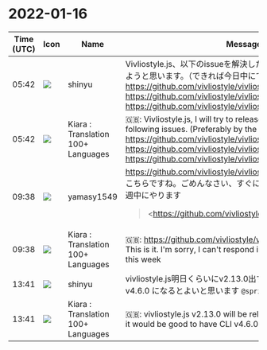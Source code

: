 # 2022-01-16

|Time (UTC)|Icon|Name|Message|
|---|---|---|---|
|05:42|![](https://avatars.slack-edge.com/2018-04-27/354445776386_e258f5ed5ba887b08668_72.jpg)|shinyu|Vivliostyle.js、以下のissueを解決したら、v2.13.0 リリースにしようと思います。（できれば今日中にでも）<br><https://github.com/vivliostyle/vivliostyle.js/issues/832><br><https://github.com/vivliostyle/vivliostyle.js/issues/826><br><https://github.com/vivliostyle/vivliostyle.js/issues/825>|
|05:42|![](https://avatars.slack-edge.com/2021-08-02/2324149410423_2aa7423c4133ecb9f168_72.png)|Kiara : Translation 100+ Languages|🇬🇧: Vivliostyle.js, I will try to release v2.13.0 after solving the following issues. (Preferably by the end of today)<br><https://github.com/vivliostyle/vivliostyle.js/issues/832><br><https://github.com/vivliostyle/vivliostyle.js/issues/826><br><https://github.com/vivliostyle/vivliostyle.js/issues/825>|
|09:38|![](https://secure.gravatar.com/avatar/b2dffef7ce30f6f8f399f2a172229711.jpg?s=72&d=https%3A%2F%2Fa.slack-edge.com%2Fdf10d%2Fimg%2Favatars%2Fava_0012-72.png)|yamasy1549|<https://github.com/vivliostyle/vivliostyle.org/issues/105><br>こちらですね。ごめんなさい、すぐには対応できないのですが今週中にやります<br><blockquote><https://github.com/vivliostyle/vivliostyle.org/issues/105|#105 Themesのドキュメントへのリンクを追加></blockquote>|
|09:38|![](https://avatars.slack-edge.com/2021-08-02/2324149410423_2aa7423c4133ecb9f168_72.png)|Kiara : Translation 100+ Languages|🇬🇧: <https://github.com/vivliostyle/vivliostyle.org/issues/105><br>This is it. I'm sorry, I can't respond immediately, but I'll do it this week|
|13:41|![](https://avatars.slack-edge.com/2018-04-27/354445776386_e258f5ed5ba887b08668_72.jpg)|shinyu|vivliostyle.js明日くらいにv2.13.0出すので、それを入れたCLI v4.6.0 になるとよいと思います `@spring-raining`|
|13:41|![](https://avatars.slack-edge.com/2021-08-02/2324149410423_2aa7423c4133ecb9f168_72.png)|Kiara : Translation 100+ Languages|🇬🇧: vivliostyle.js v2.13.0 will be released tomorrow, so I think it would be good to have CLI v4.6.0 with it.|
